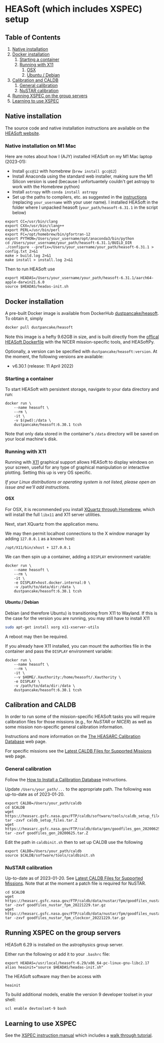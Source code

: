 # HEASoft (which includes XSPEC) setup

<!--BEGIN TOC-->
## Table of Contents
1. [Native installation](#native-installation)
2. [Docker installation](#docker-installation)
    1. [Starting a container](#starting-a-container)
    2. [Running with X11](#running-with-x11)
        1. [OSX](#osx)
        2. [Ubuntu / Debian](#ubuntu--debian)
3. [Calibration and CALDB](#calibration-and-caldb)
    1. [General calibration](#general-calibration)
    2. [NuSTAR calibration](#nustar-calibration)
4. [Running XSPEC on the group servers](#running-xspec-on-the-group-servers)
5. [Learning to use XSPEC](#learning-to-use-xspec)
<!--END TOC-->

## Native installation

The source code and native installation instructions are available on the [HEASoft website](https://heasarc.gsfc.nasa.gov/lheasoft/download.html).

### Native installation on M1 Mac

Here are notes about how I (AJY) installed HEASoft on my M1 Mac laptop (2023-01):

- Install `gcc@12` with homebrew (`brew install gcc@12`)
- Install Anaconda using the standard web installer, making sure the M1 Silicon version is used (because I unfortuantely couldn't get astropy to work with the Homebrew python)
- Install `astropy` with `conda install astropy`
-  Set up the paths to compilers, etc. as suggested in the [instructions](https://heasarc.gsfc.nasa.gov/lheasoft/macos.html) (replacing `your_username` with your user name). I installed HEASoft in the folder where I unpacked heasoft (`your_path/heasoft-6.31.1` in the script below)

```
export CC=/usr/bin/clang
export CXX=/usr/bin/clang++
export PERL=/usr/bin/perl
export FC=/opt/homebrew/bin/gfortran-12
export PYTHON=/Users/your_username/opt/anaconda3/bin/python
cd /Users/your_username/your_path/heasoft-6.31.1/BUILD_DIR
./configure --prefix=/Users/your_username/your_path/heasoft-6.31.1 > config.txt 2>&1
make > build.log 2>&1
make install > install.log 2>&1
```

Then to run HEASoft use

```
export HEADAS=/Users/your_username/your_path/heasoft-6.31.1/aarch64-apple-darwin21.6.0
source $HEADAS/headas-init.sh
```

## Docker installation

A pre-built Docker image is available from DockerHub [dustpancake/heasoft](https://hub.docker.com/r/dustpancake/heasoft). To obtain it, simply
```bash
docker pull dustpancake/heasoft
```

Note this image is a hefty 9.62GB in size, and is built directly from the [offical HEASoft Dockerfile](https://heasarc.gsfc.nasa.gov/lheasoft/docker.html) with the NICER mission-specific tools, and HEASoftPy.

Optionally, a version can be specified with `dustpancake/heasoft:version`. At the moment, the following versions are available:

- v6.30.1 (release: 11 April 2022)

### Starting a container

To start HEASoft with persistent storage, navigate to your data directory and run:
```
docker run \
    --name heasoft \
    --rm \
    -it \
    -v $(pwd):/data \
    dustpancake/heasoft:6.30.1 tcsh
```

Note that only data stored in the container's `/data` directory will be saved on your local machine's disk.

### Running with X11

Running with [X11](https://x.org/wiki/) graphical support allows HEASoft to display windows on your screen, useful for any type of graphical manipulation or interactive plotting. Setting this up is very OS specific.

*If your Linux distributions or operating system is not listed, please open an issue and we'll add instructions.*

#### OSX
For OSX, it is recommended you install [XQuartz through Homebrew](https://formulae.brew.sh/cask/xquartz), which will install the full `libx11` and X11 server utilities.

Next, start XQuartz from the application menu.

We may then permit localhost connections to the X window manager by adding `127.0.0.1` as a known host:
```bash
/opt/X11/bin/xhost + 127.0.0.1
```

We can then spin up a container, adding a `DISPLAY` environment variable:
```
docker run \
    --name heasoft \
    --rm \
    -it \
    -e DISPLAY=host.docker.internal:0 \
    -v /path/to/data/dir:/data \
    dustpancake/heasoft:6.30.1 tcsh
```

#### Ubuntu / Debian
Debian (and therefore Ubuntu) is transitioning from X11 to Wayland. If this is the case for the version you are running, you may still have to install X11
```bash
sudo apt-get install xorg x11-xserver-utils
```
A reboot may then be required.

If you already have X11 installed, you can mount the authorities file in the container and pass the `DISPLAY` environment variable:
```
docker run \
    --name heasoft \
    --rm \
    -it \
    --v $HOME/.Xauthority:/home/heasoft/.Xauthority \
    -e DISPLAY \
    -v /path/to/data/dir:/data \
    dustpancake/heasoft:6.30.1 tcsh
```

## Calibration and CALDB

In order to run some of the mission-specific HEASoft tasks you will require calibration files for those missions (e.g., for *NuSTAR* or *NICER*) as well as some mission non-specific general calibration information.

Instructions and more information on the [The HEASARC Calibration Database](https://heasarc.gsfc.nasa.gov/docs/heasarc/caldb/caldb_intro.html) web page.

For specific missions see the [Latest CALDB Files for Supported Missions](https://heasarc.gsfc.nasa.gov/docs/heasarc/caldb/caldb_supported_missions.html) web page.

### General calibration

Follow the [How to Install a Calibration Database](https://heasarc.gsfc.nasa.gov/docs/heasarc/caldb/install.html) instructions.

Update `/Users/your_path/...` to the appropriate path. The following was up-to-date as of 2023-01-20.

```
export CALDB=/Users/your_path/caldb
cd $CALDB
wget https://heasarc.gsfc.nasa.gov/FTP/caldb/software/tools/caldb_setup_files.tar.Z
tar -zxvf caldb_setup_files.tar.Z
wget https://heasarc.gsfc.nasa.gov/FTP/caldb/data/gen/goodfiles_gen_20200625.tar.Z
tar -zxvf goodfiles_gen_20200625.tar.Z
```

Edit the path in ``caldbinit.sh`` then to set up CALDB use the following

```
export CALDB=/Users/your_path/caldb
source $CALDB/software/tools/caldbinit.sh
```

### NuSTAR calibration

Up-to-date as of 2023-01-20. See [Latest CALDB Files for Supported Missions](https://heasarc.gsfc.nasa.gov/docs/heasarc/caldb/caldb_supported_missions.html). Note that at the moment a patch file is required for NuSTAR.

```
cd $CALDB
wget https://heasarc.gsfc.nasa.gov/FTP/caldb/data/nustar/fpm/goodfiles_nustar_fpm_20221229.tar.gz
tar -zxvf goodfiles_nustar_fpm_20221229.tar.gz
wget https://heasarc.gsfc.nasa.gov/FTP/caldb/data/nustar/fpm/goodfiles_nustar_fpm_clockcor_20221229.tar.gz
tar -zxvf goodfiles_nustar_fpm_clockcor_20221229.tar.gz
```

## Running XSPEC on the group servers

HEASoft 6.29 is installed on the astrophysics group server.

Either run the following or add it to your `.bashrc` file:
```
export HEADAS=/usr/local/heasoft-6.29/x86_64-pc-linux-gnu-libc2.17
alias heainit="source $HEADAS/headas-init.sh"
```

The HEASoft software may then be access with
```
heainit
```

To build additional models, enable the version 9 developer toolset in your shell:
```bash
scl enable devtoolset-9 bash
```

## Learning to use XSPEC

See the [XSPEC instruction manual](https://heasarc.gsfc.nasa.gov/docs/software/heasoft/xanadu/xspec/manual/XspecManual.html) which includes a [walk through tutorial](https://heasarc.gsfc.nasa.gov/docs/software/heasoft/xanadu/xspec/manual/node35.html).
